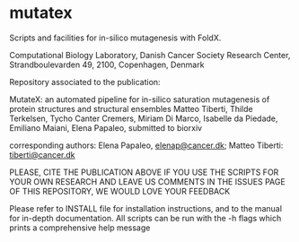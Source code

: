 # mutatex
Scripts and facilities for in-silico mutagenesis with FoldX.

Computational Biology Laboratory, Danish Cancer Society Research Center, Strandboulevarden 49, 2100, Copenhagen, Denmark

Repository associated to the publication:


MutateX: an automated pipeline for in-silico saturation mutagenesis of protein structures and structural ensembles
Matteo Tiberti, Thilde Terkelsen, Tycho Canter Cremers, Miriam Di Marco, Isabelle da Piedade, Emiliano Maiani, Elena Papaleo, submitted to biorxiv

corresponding authors: Elena Papaleo, elenap@cancer.dk; Matteo Tiberti: tiberti@cancer.dk

PLEASE, CITE THE PUBLICATION ABOVE IF YOU USE THE SCRIPTS FOR YOUR OWN RESEARCH
AND LEAVE US COMMENTS IN THE ISSUES PAGE OF THIS REPOSITORY, WE WOULD LOVE YOUR FEEDBACK

Please refer to INSTALL file for installation instructions, and to the manual
for in-depth documentation. All scripts can be run with the -h flags which
prints a comprehensive help message

